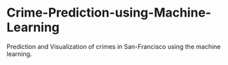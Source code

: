 # Crime-Prediction-using-Machine-Learning
Prediction and Visualization of crimes in San-Francisco using the machine learning.
